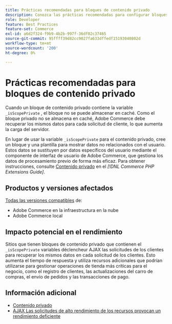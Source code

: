 ```yaml
---
title: Prácticas recomendadas para bloques de contenido privado
description: Conozca las prácticas recomendadas para configurar bloques de contenido privado a fin de optimizar el rendimiento de la tienda.
role: Developer
feature: Best Practices
feature-set: Commerce
exl-id: a6d2f324-f9b9-4b2b-997f-36df02c37465
source-git-commit: 95ffff39d82cc9027fa633dffedf15193040802d
workflow-type: tm+mt
source-wordcount: '200'
ht-degree: 0%

---
```


# Prácticas recomendadas para bloques de contenido privado

Cuando un bloque de contenido privado contiene la variable `_isScopePrivate` , el bloque no se puede almacenar en caché. Como el bloque privado no se almacena en caché, Adobe Commerce debe recuperar los mismos datos para cada solicitud de cliente, lo que aumenta la carga del servidor.

En lugar de usar la variable `_isScopePrivate` para el contenido privado, cree un bloque y una plantilla para mostrar datos no relacionados con el usuario. Estos datos se sustituyen por datos específicos del usuario mediante el componente de interfaz de usuario de Adobe Commerce, que gestiona los datos de procesamiento previo de forma más eficaz. Para obtener instrucciones, consulte [Contenido privado](https://developer.adobe.com/commerce/php/development/cache/page/private-content/) en el _[!DNL Commerce PHP Extensions Guide]_.

## Productos y versiones afectados

[Todas las versiones compatibles](../../../release/versions.md) de:

- Adobe Commerce en la infraestructura en la nube
- Adobe Commerce local

## Impacto potencial en el rendimiento

Sitios que tienen bloques de contenido privado que contienen el `_isScopePrivate` variables déclencheur AJAX las solicitudes de los clientes para recuperar los mismos datos en cada solicitud de los clientes. Esto aumenta el tiempo de respuesta y utiliza recursos adicionales que podrían utilizarse para gestionar operaciones de tienda más críticas para el negocio, como el registro de clientes, las actualizaciones del carro de compras, el envío de pedidos y las transacciones de pago.

## Información adicional

- [Contenido privado](../../../performance/configuration.md#client-side-optimization-settings)
- [AJAX Las solicitudes de alto rendimiento de los recursos provocan un rendimiento deficiente](https://experienceleague.adobe.com/docs/commerce-knowledge-base/kb/troubleshooting/miscellaneous/high-throughput-ajax-requests-cause-poor-performance.html)
